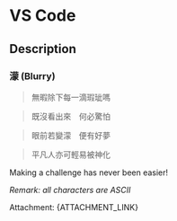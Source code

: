 VS Code
===

## Description

### 濛 (Blurry)

> 無暇除下每一滴瑕玼嗎

> 既沒看出來　何必驚怕

> 眼前若變濛　便有好夢

> 平凡人亦可輕易被神化

Making a challenge has never been easier!

*Remark: all characters are ASCII*

Attachment: {ATTACHMENT_LINK}
